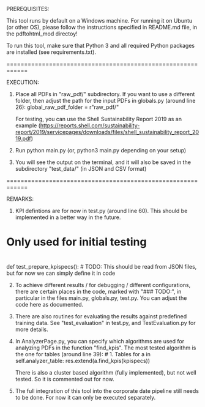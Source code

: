 PREREQUISITES:

This tool runs by default on a Windows machine. For running it on Ubuntu (or other OS), please follow the instructions specified in README.md file, in the pdftohtml_mod directoy!

To run this tool, make sure that Python 3 and all required Python packages are installed (see requirements.txt).

============================================================

EXECUTION:

1. Place all PDFs in "raw_pdf/" subdirectory. If you want to use a different folder, then adjust the path for the input PDFs in globals.py (around line 26):
   global_raw_pdf_folder = r"raw_pdf/"

   For testing, you can use the Shell Sustainability Report 2019 as an example (<https://reports.shell.com/sustainability-report/2019/servicepages/downloads/files/shell_sustainability_report_2019.pdf>)

2. Run python main.py (or, python3 main.py depending on your setup)

3. You will see the output on the terminal, and it will also be saved in the subdirectory "test_data/" (in JSON and CSV format)

============================================================

REMARKS:

1. KPI defintions are for now in test.py (around line 60). This should be implemented in a better way in the future.

#

# Only used for initial testing

#

def test_prepare_kpispecs(): # TODO: This should be read from JSON files, but for now we can simply define it in code

2. To achieve different results / for debugging / different configurations, there are certain places in the code, marked
   with "### TODO:", in particular in the files main.py, globals.py, test.py. You can adjust the code here as documented.

3. There are also routines for evaluating the results against predefined training data. See "test_evaluation" in test.py, and TestEvaluation.py for more details.

4. In AnalyzerPage.py, you can specify which algorithms are used for analyzing PDFs in the function "find_kpis".
   The most tested algorithm is the one for tables (around line 39): # 1. Tables
   for a in self.analyzer_table:
   res.extend(a.find_kpis(kpispecs))

   There is also a cluster based algorithm (fully implemented), but not well tested. So it is commented out for now.

5. The full integration of this tool into the corporate date pipeline still needs to be done. For now it can only be executed separately.
